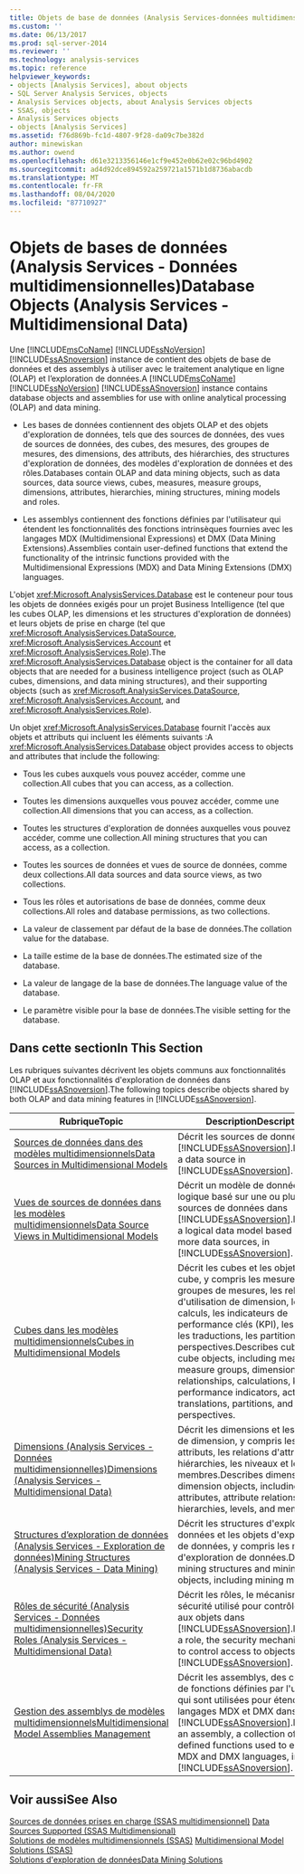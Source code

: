```yaml
---
title: Objets de base de données (Analysis Services-données multidimensionnelles) | Microsoft Docs
ms.custom: ''
ms.date: 06/13/2017
ms.prod: sql-server-2014
ms.reviewer: ''
ms.technology: analysis-services
ms.topic: reference
helpviewer_keywords:
- objects [Analysis Services], about objects
- SQL Server Analysis Services, objects
- Analysis Services objects, about Analysis Services objects
- SSAS, objects
- Analysis Services objects
- objects [Analysis Services]
ms.assetid: f76d869b-fc1d-4807-9f28-da09c7be382d
author: minewiskan
ms.author: owend
ms.openlocfilehash: d61e3213356146e1cf9e452e0b62e02c96bd4902
ms.sourcegitcommit: ad4d92dce894592a259721a1571b1d8736abacdb
ms.translationtype: MT
ms.contentlocale: fr-FR
ms.lasthandoff: 08/04/2020
ms.locfileid: "87710927"
---
```

# <a name="database-objects-analysis-services---multidimensional-data"></a><span data-ttu-id="ac94e-102">Objets de bases de données (Analysis Services - Données multidimensionnelles)</span><span class="sxs-lookup"><span data-stu-id="ac94e-102">Database Objects (Analysis Services - Multidimensional Data)</span></span>
  <span data-ttu-id="ac94e-103">Une [!INCLUDE[msCoName](../../../includes/msconame-md.md)] [!INCLUDE[ssNoVersion](../../../includes/ssnoversion-md.md)] [!INCLUDE[ssASnoversion](../../../includes/ssasnoversion-md.md)] instance de contient des objets de base de données et des assemblys à utiliser avec le traitement analytique en ligne (OLAP) et l’exploration de données.</span><span class="sxs-lookup"><span data-stu-id="ac94e-103">A [!INCLUDE[msCoName](../../../includes/msconame-md.md)] [!INCLUDE[ssNoVersion](../../../includes/ssnoversion-md.md)] [!INCLUDE[ssASnoversion](../../../includes/ssasnoversion-md.md)] instance contains database objects and assemblies for use with online analytical processing (OLAP) and data mining.</span></span>  
  
-   <span data-ttu-id="ac94e-104">Les bases de données contiennent des objets OLAP et des objets d'exploration de données, tels que des sources de données, des vues de sources de données, des cubes, des mesures, des groupes de mesures, des dimensions, des attributs, des hiérarchies, des structures d'exploration de données, des modèles d'exploration de données et des rôles.</span><span class="sxs-lookup"><span data-stu-id="ac94e-104">Databases contain OLAP and data mining objects, such as data sources, data source views, cubes, measures, measure groups, dimensions, attributes, hierarchies, mining structures, mining models and roles.</span></span>  
  
-   <span data-ttu-id="ac94e-105">Les assemblys contiennent des fonctions définies par l'utilisateur qui étendent les fonctionnalités des fonctions intrinsèques fournies avec les langages MDX (Multidimensional Expressions) et DMX (Data Mining Extensions).</span><span class="sxs-lookup"><span data-stu-id="ac94e-105">Assemblies contain user-defined functions that extend the functionality of the intrinsic functions provided with the Multidimensional Expressions (MDX) and Data Mining Extensions (DMX) languages.</span></span>  
  
 <span data-ttu-id="ac94e-106">L'objet <xref:Microsoft.AnalysisServices.Database> est le conteneur pour tous les objets de données exigés pour un projet Business Intelligence (tel que les cubes OLAP, les dimensions et les structures d'exploration de données) et leurs objets de prise en charge (tel que <xref:Microsoft.AnalysisServices.DataSource>, <xref:Microsoft.AnalysisServices.Account> et <xref:Microsoft.AnalysisServices.Role>).</span><span class="sxs-lookup"><span data-stu-id="ac94e-106">The <xref:Microsoft.AnalysisServices.Database> object is the container for all data objects that are needed for a business intelligence project (such as OLAP cubes, dimensions, and data mining structures), and their supporting objects (such as <xref:Microsoft.AnalysisServices.DataSource>, <xref:Microsoft.AnalysisServices.Account>, and <xref:Microsoft.AnalysisServices.Role>).</span></span>  
  
 <span data-ttu-id="ac94e-107">Un objet <xref:Microsoft.AnalysisServices.Database> fournit l'accès aux objets et attributs qui incluent les éléments suivants :</span><span class="sxs-lookup"><span data-stu-id="ac94e-107">A <xref:Microsoft.AnalysisServices.Database> object provides access to objects and attributes that include the following:</span></span>  
  
-   <span data-ttu-id="ac94e-108">Tous les cubes auxquels vous pouvez accéder, comme une collection.</span><span class="sxs-lookup"><span data-stu-id="ac94e-108">All cubes that you can access, as a collection.</span></span>  
  
-   <span data-ttu-id="ac94e-109">Toutes les dimensions auxquelles vous pouvez accéder, comme une collection.</span><span class="sxs-lookup"><span data-stu-id="ac94e-109">All dimensions that you can access, as a collection.</span></span>  
  
-   <span data-ttu-id="ac94e-110">Toutes les structures d'exploration de données auxquelles vous pouvez accéder, comme une collection.</span><span class="sxs-lookup"><span data-stu-id="ac94e-110">All mining structures that you can access, as a collection.</span></span>  
  
-   <span data-ttu-id="ac94e-111">Toutes les sources de données et vues de source de données, comme deux collections.</span><span class="sxs-lookup"><span data-stu-id="ac94e-111">All data sources and data source views, as two collections.</span></span>  
  
-   <span data-ttu-id="ac94e-112">Tous les rôles et autorisations de base de données, comme deux collections.</span><span class="sxs-lookup"><span data-stu-id="ac94e-112">All roles and database permissions, as two collections.</span></span>  
  
-   <span data-ttu-id="ac94e-113">La valeur de classement par défaut de la base de données.</span><span class="sxs-lookup"><span data-stu-id="ac94e-113">The collation value for the database.</span></span>  
  
-   <span data-ttu-id="ac94e-114">La taille estime de la base de données.</span><span class="sxs-lookup"><span data-stu-id="ac94e-114">The estimated size of the database.</span></span>  
  
-   <span data-ttu-id="ac94e-115">La valeur de langage de la base de données.</span><span class="sxs-lookup"><span data-stu-id="ac94e-115">The language value of the database.</span></span>  
  
-   <span data-ttu-id="ac94e-116">Le paramètre visible pour la base de données.</span><span class="sxs-lookup"><span data-stu-id="ac94e-116">The visible setting for the database.</span></span>  
  
## <a name="in-this-section"></a><span data-ttu-id="ac94e-117">Dans cette section</span><span class="sxs-lookup"><span data-stu-id="ac94e-117">In This Section</span></span>  
 <span data-ttu-id="ac94e-118">Les rubriques suivantes décrivent les objets communs aux fonctionnalités OLAP et aux fonctionnalités d'exploration de données dans [!INCLUDE[ssASnoversion](../../../includes/ssasnoversion-md.md)].</span><span class="sxs-lookup"><span data-stu-id="ac94e-118">The following topics describe objects shared by both OLAP and data mining features in [!INCLUDE[ssASnoversion](../../../includes/ssasnoversion-md.md)].</span></span>  
  
|<span data-ttu-id="ac94e-119">Rubrique</span><span class="sxs-lookup"><span data-stu-id="ac94e-119">Topic</span></span>|<span data-ttu-id="ac94e-120">Description</span><span class="sxs-lookup"><span data-stu-id="ac94e-120">Description</span></span>|  
|-----------|-----------------|  
|[<span data-ttu-id="ac94e-121">Sources de données dans des modèles multidimensionnels</span><span class="sxs-lookup"><span data-stu-id="ac94e-121">Data Sources in Multidimensional Models</span></span>](../data-sources-in-multidimensional-models.md)|<span data-ttu-id="ac94e-122">Décrit les sources de données dans [!INCLUDE[ssASnoversion](../../../includes/ssasnoversion-md.md)].</span><span class="sxs-lookup"><span data-stu-id="ac94e-122">Describes a data source in [!INCLUDE[ssASnoversion](../../../includes/ssasnoversion-md.md)].</span></span>|  
|[<span data-ttu-id="ac94e-123">Vues de sources de données dans les modèles multidimensionnels</span><span class="sxs-lookup"><span data-stu-id="ac94e-123">Data Source Views in Multidimensional Models</span></span>](../data-source-views-in-multidimensional-models.md)|<span data-ttu-id="ac94e-124">Décrit un modèle de données logique basé sur une ou plusieurs sources de données dans [!INCLUDE[ssASnoversion](../../../includes/ssasnoversion-md.md)].</span><span class="sxs-lookup"><span data-stu-id="ac94e-124">Describes a logical data model based on one or more data sources, in [!INCLUDE[ssASnoversion](../../../includes/ssasnoversion-md.md)].</span></span>|  
|[<span data-ttu-id="ac94e-125">Cubes dans les modèles multidimensionnels</span><span class="sxs-lookup"><span data-stu-id="ac94e-125">Cubes in Multidimensional Models</span></span>](../cubes-in-multidimensional-models.md)|<span data-ttu-id="ac94e-126">Décrit les cubes et les objets de cube, y compris les mesures, les groupes de mesures, les relations d'utilisation de dimension, les calculs, les indicateurs de performance clés (KPI), les actions, les traductions, les partitions et les perspectives.</span><span class="sxs-lookup"><span data-stu-id="ac94e-126">Describes cubes and cube objects, including measures, measure groups, dimension usage relationships, calculations, key performance indicators, actions, translations, partitions, and perspectives.</span></span>|  
|[<span data-ttu-id="ac94e-127">Dimensions &#40;Analysis Services - Données multidimensionnelles&#41;</span><span class="sxs-lookup"><span data-stu-id="ac94e-127">Dimensions &#40;Analysis Services - Multidimensional Data&#41;</span></span>](../../multidimensional-models-olap-logical-dimension-objects/dimensions-analysis-services-multidimensional-data.md)|<span data-ttu-id="ac94e-128">Décrit les dimensions et les objets de dimension, y compris les attributs, les relations d'attributs, les hiérarchies, les niveaux et les membres.</span><span class="sxs-lookup"><span data-stu-id="ac94e-128">Describes dimensions and dimension objects, including attributes, attribute relationships, hierarchies, levels, and members.</span></span>|  
|[<span data-ttu-id="ac94e-129">Structures d’exploration de données &#40;Analysis Services - Exploration de données&#41;</span><span class="sxs-lookup"><span data-stu-id="ac94e-129">Mining Structures &#40;Analysis Services - Data Mining&#41;</span></span>](../../data-mining/mining-structures-analysis-services-data-mining.md)|<span data-ttu-id="ac94e-130">Décrit les structures d'exploration de données et les objets d'exploration de données, y compris les modèles d'exploration de données.</span><span class="sxs-lookup"><span data-stu-id="ac94e-130">Describes mining structures and mining objects, including mining models.</span></span>|  
|[<span data-ttu-id="ac94e-131">Rôles de sécurité &#40;Analysis Services - Données multidimensionnelles&#41;</span><span class="sxs-lookup"><span data-stu-id="ac94e-131">Security Roles  &#40;Analysis Services - Multidimensional Data&#41;</span></span>](security-roles-analysis-services-multidimensional-data.md)|<span data-ttu-id="ac94e-132">Décrit les rôles, le mécanisme de sécurité utilisé pour contrôler l'accès aux objets dans [!INCLUDE[ssASnoversion](../../../includes/ssasnoversion-md.md)].</span><span class="sxs-lookup"><span data-stu-id="ac94e-132">Describes a role, the security mechanism used to control access to objects in [!INCLUDE[ssASnoversion](../../../includes/ssasnoversion-md.md)].</span></span>|  
|[<span data-ttu-id="ac94e-133">Gestion des assemblys de modèles multidimensionnels</span><span class="sxs-lookup"><span data-stu-id="ac94e-133">Multidimensional Model Assemblies Management</span></span>](../multidimensional-model-assemblies-management.md)|<span data-ttu-id="ac94e-134">Décrit les assemblys, des collections de fonctions définies par l'utilisateur qui sont utilisées pour étendre les langages MDX et DMX dans [!INCLUDE[ssASnoversion](../../../includes/ssasnoversion-md.md)].</span><span class="sxs-lookup"><span data-stu-id="ac94e-134">Describes an assembly, a collection of user-defined functions used to extend the MDX and DMX languages, in [!INCLUDE[ssASnoversion](../../../includes/ssasnoversion-md.md)].</span></span>|  
  
## <a name="see-also"></a><span data-ttu-id="ac94e-135">Voir aussi</span><span class="sxs-lookup"><span data-stu-id="ac94e-135">See Also</span></span>  
 <span data-ttu-id="ac94e-136">[Sources de données prises en charge &#40;SSAS multidimensionnel&#41;](../supported-data-sources-ssas-multidimensional.md) </span><span class="sxs-lookup"><span data-stu-id="ac94e-136">[Data Sources Supported &#40;SSAS Multidimensional&#41;](../supported-data-sources-ssas-multidimensional.md) </span></span>  
 <span data-ttu-id="ac94e-137">[Solutions de modèles multidimensionnels &#40;SSAS&#41;](../multidimensional-model-solutions-ssas.md) </span><span class="sxs-lookup"><span data-stu-id="ac94e-137">[Multidimensional Model Solutions &#40;SSAS&#41;](../multidimensional-model-solutions-ssas.md) </span></span>  
 [<span data-ttu-id="ac94e-138">Solutions d'exploration de données</span><span class="sxs-lookup"><span data-stu-id="ac94e-138">Data Mining Solutions</span></span>](../../data-mining/data-mining-solutions.md)  
  
  
